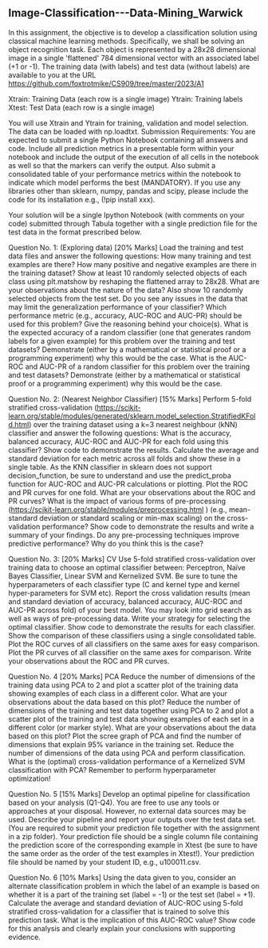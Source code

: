 ## Image-Classification---Data-Mining_Warwick

In this assignment, the objective is to develop a classification solution using classical machine learning methods. Specifically, we shall be solving an object recognition task. Each object is represented by a 28x28 dimensional image in a single 'flattened' 784 dimensional vector with an associated label (+1 or -1). The training data (with labels) and test data (without labels) are available to you at the URL https://github.com/foxtrotmike/CS909/tree/master/2023/A1 

Xtrain: Training Data (each row is a single image)
Ytrain: Training labels
Xtest: Test Data  (each row is a single image)

You will use Xtrain and Ytrain for training, validation and model selection. The data can be loaded with np.loadtxt.
Submission Requirements: You are expected to submit a single Python Notebook containing all answers and code. Include all prediction metrics in a presentable form within your notebook and include the output of the execution of all cells in the notebook as well so that the markers can verify the output. Also submit a consolidated table of your performance metrics within the notebook to indicate which model performs the best (MANDATORY). If you use any libraries other than sklearn, numpy, pandas and scipy, please include the code for its installation  e.g.,  (!pip install xxx).

Your solution will be a single Ipython Notebook (with comments on your code) submitted through Tabula together with a single prediction file for the test data in the format prescribed below. 

Question No. 1: (Exploring data) [20% Marks]
Load the training and test data files and answer the following questions:
How many training and test examples are there? How many positive and negative examples are there in the training dataset? 
Show at least 10 randomly selected objects of each class using plt.matshow by reshaping the flattened array to 28x28. What are your observations about the nature of the data? Also show 10 randomly selected objects from the test set. Do you see any issues in the data that may limit the generalization performance of your classifier?
Which performance metric (e.g., accuracy, AUC-ROC and AUC-PR) should be used for this problem? Give the reasoning behind your choice(s). 
What is the expected accuracy of a random classifier (one that generates random labels for a given example) for this problem over the training and test datasets? Demonstrate (either by a mathematical or statistical proof or a programming experiment) why this would be the case.
What is the AUC-ROC and AUC-PR of a random classifier for this problem over the training and test datasets? Demonstrate (either by a mathematical or statistical proof or a programming experiment) why this would be the case.

Question No. 2: (Nearest Neighbor Classifier) [15% Marks]
Perform 5-fold stratified cross-validation (https://scikit-learn.org/stable/modules/generated/sklearn.model_selection.StratifiedKFold.html) over the training dataset using a k=3 nearest neighbour (kNN) classifier and answer the following questions:
What is the accuracy, balanced accuracy, AUC-ROC and AUC-PR for each fold using this classifier? Show code to demonstrate the results. Calculate the average and standard deviation for each metric across all folds and show these in a single table. As the KNN classifier in sklearn does not support decision_function, be sure to understand and use the predict_proba function for AUC-ROC and AUC-PR calculations or plotting. 
Plot the ROC and PR curves for one fold. What are your observations about the ROC and PR curves? 
What is the impact of various forms of pre-processing (https://scikit-learn.org/stable/modules/preprocessing.html ) (e.g., mean-standard deviation or standard scaling or min-max scaling) on the cross-validation performance? Show code to demonstrate the results and write a summary of your findings. Do any pre-processing techniques improve predictive performance? Why do you think this is the case?

Question No. 3:  [20% Marks] CV
Use 5-fold stratified cross-validation over training data to choose an optimal classifier between: Perceptron, Naïve Bayes Classifier, Linear SVM and Kernelized SVM. Be sure to tune the hyperparameters of each classifier type (C and kernel type and kernel hyper-parameters for SVM etc). Report the cross validation results (mean and standard deviation of accuracy, balanced accuracy, AUC-ROC and AUC-PR across fold) of your best model. You may look into grid search as well as ways of pre-processing data. 
Write your strategy for selecting the optimal classifier. Show code to demonstrate the results for each classifier. 
Show the comparison of these classifiers using a single consolidated table. 
Plot the ROC curves of all classifiers on the same axes for easy comparison. 
Plot the PR curves of all classifier on the same axes for comparison. 
Write your observations about the ROC and PR curves. 

Question No. 4 [20% Marks] PCA
Reduce the number of dimensions of the training data using PCA to 2 and plot a scatter plot of the training data showing examples of each class in a different color. What are your observations about the data based on this plot?
Reduce the number of dimensions of the training and test data together using PCA to 2 and plot a scatter plot of the training and test data showing examples of each set  in a different color (or marker style). What are your observations about the data based on this plot? 
Plot the scree graph of PCA and find the number of dimensions that explain 95% variance in the training set. 
Reduce the number of dimensions of the data using PCA and perform classification.  What is the (optimal) cross-validation performance of a Kernelized SVM classification with PCA? Remember to perform hyperparameter optimization!

Question No. 5 [15% Marks]
Develop an optimal pipeline for classification based on your analysis (Q1-Q4). You are free to use any tools or approaches at your disposal.  However, no external data sources may be used. Describe your pipeline and report your outputs over the test data set. (You are required to submit your prediction file together with the assignment in a zip folder). Your prediction file should be a single column file containing the prediction score of the corresponding example in Xtest (be sure to have the same order as the order of the test examples in Xtest!). Your prediction file should be named by your student ID, e.g., u100011.csv. 

Question No. 6 [10% Marks]
Using the data given to you, consider an alternate classification problem in which the label of an example is based on whether it is a part of the training set (label = -1) or the test set (label = +1). Calculate the average and standard deviation of AUC-ROC using 5-fold stratified cross-validation for a classifier that is trained  to solve this prediction task. What is the implication of this AUC-ROC value? Show code for this analysis and clearly explain your conclusions with supporting evidence. 
